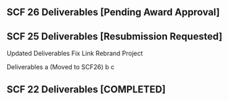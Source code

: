 ## SCF 26 Deliverables [Pending Award Approval]


## SCF 25 Deliverables [Resubmission Requested]
Updated Deliverables
Fix Link
Rebrand Project

Deliverables 
 a (Moved to SCF26)
 b
 c 

 ## SCF 22 Deliverables [COMPLETED] 
